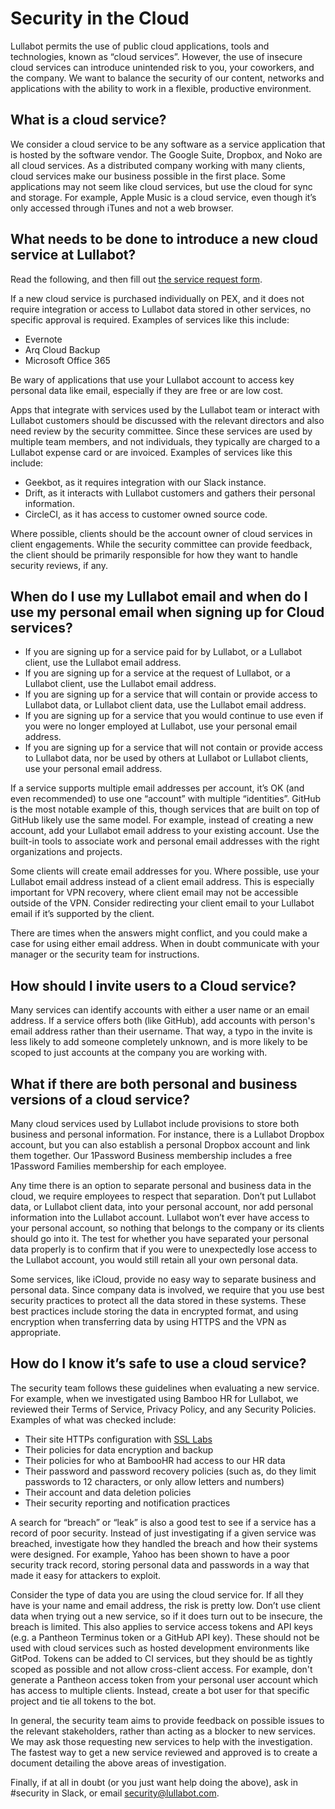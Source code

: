 # Security in the Cloud
Lullabot permits the use of public cloud applications, tools and technologies, known as “cloud services”. However, the use of insecure cloud services can introduce unintended risk to you, your coworkers, and the company. We want to balance the security of our content, networks and applications with the ability to work in a flexible, productive environment. 

## What is a cloud service?

We consider a cloud service to be any software as a service application that is hosted by the software vendor. The Google Suite, Dropbox, and Noko are all cloud services. As a distributed company working with many clients, cloud services make our business possible in the first place.
Some applications may not seem like cloud services, but use the cloud for sync and storage. For example, Apple Music is a cloud service, even though it’s only accessed through iTunes and not a web browser.

## What needs to be done to introduce a new cloud service at Lullabot?

Read the following, and then fill out [the service request form](https://forms.gle/aPZnrCoEhfhB67ck8).

If a new cloud service is purchased individually on PEX, and it does not require integration or access to Lullabot data stored in other services, no specific approval is required. Examples of services like this include:

- Evernote
- Arq Cloud Backup
- Microsoft Office 365

Be wary of applications that use your Lullabot account to access key personal data like email, especially if they are free or are low cost.

Apps that integrate with services used by the Lullabot team or interact with Lullabot customers should be discussed with the relevant directors and also need review by the security committee. Since these services are used by multiple team members, and not individuals, they typically are charged to a Lullabot expense card or are invoiced. Examples of services like this include:

- Geekbot, as it requires integration with our Slack instance.
- Drift, as it interacts with Lullabot customers and gathers their personal information.
- CircleCI, as it has access to customer owned source code.

Where possible, clients should be the account owner of cloud services in client engagements. While the security committee can provide feedback, the client should be primarily responsible for how they want to handle security reviews, if any.

## When do I use my Lullabot email and when do I use my personal email when signing up for Cloud services?
- If you are signing up for a service paid for by Lullabot, or a Lullabot client, use the Lullabot email address.
- If you are signing up for a service at the request of Lullabot, or a Lullabot client, use the Lullabot email address.
- If you are signing up for a service that will contain or provide access to Lullabot data, or Lullabot client data, use the Lullabot email address.
- If you are signing up for a service that you would continue to use even if you were no longer employed at Lullabot, use your personal email address.
- If you are signing up for a service that will not contain or provide access to Lullabot data, nor be used by others at Lullabot or Lullabot clients, use your personal email address.

If a service supports multiple email addresses per account, it’s OK (and even recommended) to use one “account” with multiple “identities”. GitHub is the most notable example of this, though services that are built on top of GitHub likely use the same model. For example, instead of creating a new account, add your Lullabot email address to your existing account. Use the built-in tools to associate work and personal email addresses with the right organizations and projects.

Some clients will create email addresses for you. Where possible, use your Lullabot email address instead of a client email address. This is especially important for VPN recovery, where client email may not be accessible outside of the VPN. Consider redirecting your client email to your Lullabot email if it’s supported by the client.

There are times when the answers might conflict, and you could make a case for using either email address. When in doubt communicate with your manager or the security team for instructions.

## How should I invite users to a Cloud service?

Many services can identify accounts with either a user name or an email address. If a service offers both (like GitHub), add accounts with person's email address rather than their username. That way, a typo in the invite is less likely to add someone completely unknown, and is more likely to be scoped to just accounts at the company you are working with.

## What if there are both personal and business versions of a cloud service?

Many cloud services used by Lullabot include provisions to store both business and personal information. For instance, there is a Lullabot Dropbox account, but you can also establish a personal Dropbox account and link them together. Our 1Password Business membership includes a free 1Password Families membership for each employee.

Any time there is an option to separate personal and business data in the cloud, we require employees to respect that separation. Don’t put Lullabot data, or Lullabot client data, into your personal account, nor add personal information into the Lullabot account. Lullabot won’t ever have access to your personal account, so nothing that belongs to the company or its clients should go into it. The test for whether you have separated your personal data properly is to confirm that if you were to unexpectedly lose access to the Lullabot account, you would still retain all your own personal data.

Some services, like iCloud, provide no easy way to separate business and personal data. Since company data is involved, we require that you use best security practices to protect all the data stored in these systems. These best practices include storing the data in encrypted format, and using encryption when transferring data by using HTTPS and the VPN as appropriate.

## How do I know it’s safe to use a cloud service?

The security team follows these guidelines when evaluating a new service. For example, when we investigated using Bamboo HR for Lullabot, we reviewed their Terms of Service, Privacy Policy, and any Security Policies. Examples of what was checked include:


- Their site HTTPs configuration with [SSL Labs](https://www.ssllabs.com)
- Their policies for data encryption and backup
- Their policies for who at BambooHR had access to our HR data
- Their password and password recovery policies (such as, do they limit passwords to 12 characters, or only allow letters and numbers)
- Their account and data deletion policies
- Their security reporting and notification practices

A search for “breach” or “leak” is also a good test to see if a service has a record of poor security. Instead of just investigating if a given service was breached, investigate how they handled the breach and how their systems were designed. For example, Yahoo has been shown to have a poor security track record, storing personal data and passwords in a way that made it easy for attackers to exploit.

Consider the type of data you are using the cloud service for. If all they have is your name and email address, the risk is pretty low. Don’t use client data when trying out a new service, so if it does turn out to be insecure, the breach is limited. This also applies to service access tokens and API keys (e.g. a Pantheon Terminus token or a GitHub API key). These should not be used with cloud services such as hosted development environments like GitPod. Tokens can be added to CI services, but they should be as tightly scoped as possible and not allow cross-client access. For example, don't generate a Pantheon access token from your personal user account which has access to multiple clients. Instead, create a bot user for that specific project and tie all tokens to the bot.

In general, the security team aims to provide feedback on possible issues to the relevant stakeholders, rather than acting as a blocker to new services. We may ask those requesting new services to help with the investigation. The fastest way to get a new service reviewed and approved is to create a document detailing the above areas of investigation.

Finally, if at all in doubt (or you just want help doing the above), ask in #security in Slack, or email security@lullabot.com.

